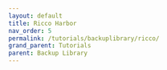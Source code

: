 ```yaml
---
layout: default
title: Ricco Harbor
nav_order: 5
permalink: /tutorials/backuplibrary/ricco/
grand_parent: Tutorials
parent: Backup Library
---
```

